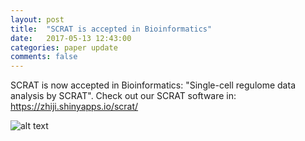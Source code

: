 ```yaml
---
layout: post
title:  "SCRAT is accepted in Bioinformatics"
date:   2017-05-13 12:43:00
categories: paper update
comments: false
---
```

SCRAT is now accepted in Bioinformatics: "Single-cell regulome data analysis by SCRAT". Check out our SCRAT software in: <https://zhiji.shinyapps.io/scrat/>

![alt text](https://IloveYouKen.github.io/about.JPG "Logo Title Text 1")
